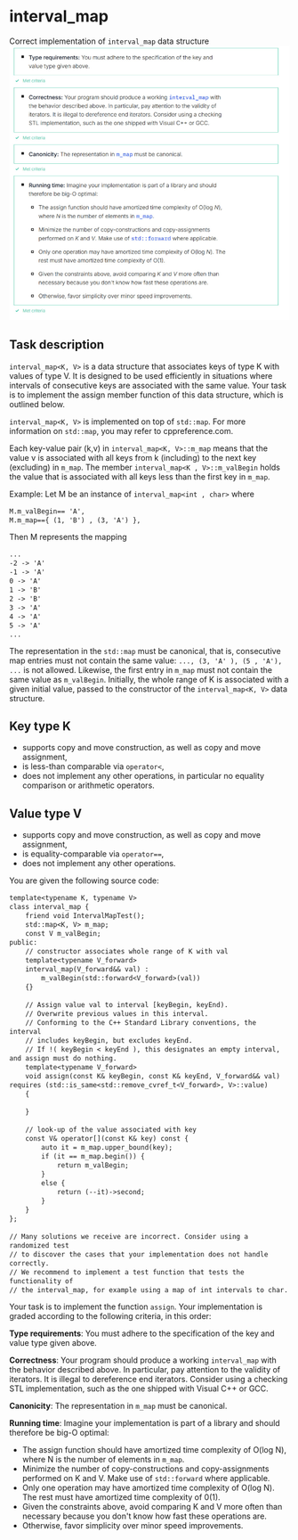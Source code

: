 # interval_map

Correct implementation of `interval_map` data structure
![](correct.png)

## Task description

`interval_map<K, V>` is a data structure that associates keys of type K with values of type V. It is designed to be used efficiently in situations where intervals of consecutive keys are associated with the same value. Your task is to implement the assign member function of this data structure, which is outlined below.

`interval_map<K, V>` is implemented on top of `std::map`. For more information on `std::map`, you may refer to cppreference.com.

Each key-value pair (k,v) in `interval_map<K, V>::m_map` means that the value v is associated with all keys from k (including) to the next key (excluding) in `m_map`. The member `interval_map<K , V>::m_valBegin` holds the value that is associated with all keys less than the first key in `m_map`.

Example: Let M be an instance of `interval_map<int , char>` where 

```
M.m_valBegin== 'A',
M.m_map=={ (1, 'B') , (3, 'A') },
```

Then M represents the mapping 

```
...
-2 -> 'A'
-1 -> 'A'
0 -> 'A'
1 -> 'B'
2 -> 'B'
3 -> 'A'
4 -> 'A'
5 -> 'A'
...
```

The representation in the `std::map` must be canonical, that is, consecutive map entries must not contain the same value: `..., (3, 'A' ), (5 , 'A'), ...` is not allowed. Likewise, the first entry in `m_map` must not contain the same value as `m_valBegin`. Initially, the whole range of K is associated with a given initial value, passed to the constructor of the `interval_map<K, V>` data structure. 

## Key type K
* supports copy and move construction, as well as copy and move assignment,
* is less-than comparable via `operator<`,
* does not implement any other operations, in particular no equality comparison or arithmetic operators.

## Value type V 
* supports copy and move construction, as well as copy and move assignment,
* is equality-comparable via `operator==`,
* does not implement any other operations.

You are given the following source code:
```
template<typename K, typename V>
class interval_map {
	friend void IntervalMapTest();
	std::map<K, V> m_map;
	const V m_valBegin;
public:
	// constructor associates whole range of K with val
	template<typename V_forward>
	interval_map(V_forward&& val) :
		m_valBegin(std::forward<V_forward>(val))
	{}

	// Assign value val to interval [keyBegin, keyEnd).
	// Overwrite previous values in this interval.
	// Conforming to the C++ Standard Library conventions, the interval
	// includes keyBegin, but excludes keyEnd.
	// If !( keyBegin < keyEnd ), this designates an empty interval, and assign must do nothing.
	template<typename V_forward>
	void assign(const K& keyBegin, const K& keyEnd, V_forward&& val) requires (std::is_same<std::remove_cvref_t<V_forward>, V>::value)
	{

	}

	// look-up of the value associated with key
	const V& operator[](const K& key) const {
		auto it = m_map.upper_bound(key);
		if (it == m_map.begin()) {
			return m_valBegin;
		}
		else {
			return (--it)->second;
		}
	}
};

// Many solutions we receive are incorrect. Consider using a randomized test
// to discover the cases that your implementation does not handle correctly.
// We recommend to implement a test function that tests the functionality of
// the interval_map, for example using a map of int intervals to char.
```

Your task is to implement the function `assign`. Your implementation is graded according to the following criteria, in this order:

**Type requirements**: You must adhere to the specification of the key and value type given above.

**Correctness**: Your program should produce a working `interval_map` with the behavior described above. In particular, pay attention to the validity of iterators. It is illegal to dereference end iterators. Consider using a checking STL implementation, such as the one shipped with Visual C++ or GCC.

**Canonicity**: The representation in `m_map` must be canonical.

**Running time**: Imagine your implementation is part of a library and should therefore be big-O optimal:
* The assign function should have amortized time complexity of O(log
N), where N is the number of elements in `m_map`.
* Minimize the number of copy-constructions and copy-assignments
performed on K and V. Make use of `std::forward` where applicable.
* Only one operation may have amortized time complexity of O(log N). The rest must have amortized time complexity of 0(1).
* Given the constraints above, avoid comparing K and V more often than
necessary because you don't know how fast these operations are.
* Otherwise, favor simplicity over minor speed improvements.
